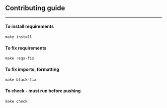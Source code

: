 ## Contributing guide
***

#### To install requirements
`make install`

#### To fix requirements 
`make reqs-fix`

#### To fix imports, formatting
`make black-fix`

#### To check - must run before pushing
`make check`